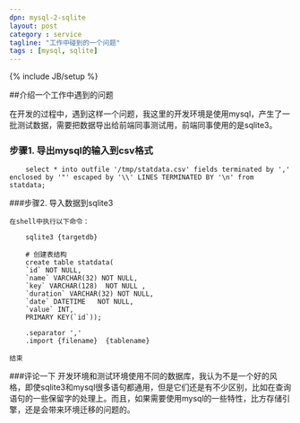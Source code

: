 ```yaml
---
dpn: mysql-2-sqlite
layout: post
category : service
tagline: "工作中碰到的一个问题"
tags : [mysql, sqlite]
---
```

{% include JB/setup %}

##介绍一个工作中遇到的问题

在开发的过程中，遇到这样一个问题，我这里的开发环境是使用mysql，产生了一批测试数据，需要把数据导出给前端同事测试用，前端同事使用的是sqlite3。

### 步骤1. 导出mysql的输入到csv格式

		select * into outfile '/tmp/statdata.csv' fields terminated by ',' enclosed by '"' escaped by '\\' LINES TERMINATED BY '\n' from statdata;


###步骤2. 导入数据到sqlite3

	在shell中执行以下命令：

		sqlite3 {targetdb}

		# 创建表结构
		create table statdata(
		`id` NOT NULL,
		`name` VARCHAR(32) NOT NULL, 
		`key` VARCHAR(128)  NOT NULL ,
		`duration` VARCHAR(32) NOT NULL,
		`date` DATETIME   NOT NULL,  
		`value` INT,
		PRIMARY KEY(`id`));

		.separator ','
		.import {filename}  {tablename}

	结束



###评论一下
开发环境和测试环境使用不同的数据库，我认为不是一个好的风格，即使sqlite3和mysql很多语句都通用，但是它们还是有不少区别，比如在查询语句的一些保留字的处理上。而且，如果需要使用mysql的一些特性，比方存储引擎，还是会带来环境迁移的问题的。

